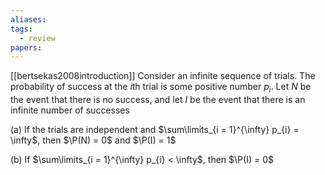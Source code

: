 ```yaml
---
aliases: 
tags:
  - review
papers:
---
```

[[bertsekas2008introduction]]
Consider an infinite sequence of trials. The probability of success at the $i$th trial is some positive number $p_{i}$. Let $N$ be the event that there is no success, and let $I$ be the event that there is an infinite number of successes

(a) If the trials are independent and $\sum\limits_{i = 1}^{\infty} p_{i} = \infty$, then $\P(N) = 0$ and $\P(I) = 1$

(b) If $\sum\limits_{i = 1}^{\infty} p_{i} < \infty$, then $\P(I) = 0$
